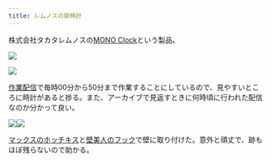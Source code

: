 ```yaml
---
title: レムノスの掛時計
---
```

株式会社タカタレムノスの[MONO Clock](https://www.amazon.co.jp/dp/B004UIT8BK)という製品。

![](https://lh5.googleusercontent.com/lSuEzL0jpZ-Taq_d4Vz2EmlCMLDU7EsQ3FZ7jWxZ4nTuMt-JXKPErJiZpBd3ch89b9QfCE9Wga9eNRYjxNyysNDOk7qRiOS00O3p5nkjNzHbMyhUso0bp3M5Q3F3VOoXADrfx5YEdrXBWyLIBI9Je0WuKR-TQ_245CYv8ra7TM7BscQoN8sEL_fi6aZ5)

![](https://lh3.googleusercontent.com/kR-8OWug13YJc_gQAxsRTMJy91d43lZIejhrsIrAljNYI9A1X0L4-MhnXng7_G0MvUP8Cn-9Z7-JNUQ7vC8D_UA-A6S962YwigjtGcrHQfHKDyjqRzyXiPUzKaHJMfi_v8LyCPb-YAmADlsIntwxc2XrvYyr-pujgD7Znrz0EqN8zkLLI0d4l1oiBG1F)

[作業配信](https://www.youtube.com/channel/UC5s-KpSDGzxWPWNv94PnJHw)で毎時00分から50分まで作業することにしているので、見やすいところに時計があると捗る。また、アーカイブで見返すときに何時頃に行われた配信なのか分かって良い。

![](https://lh3.googleusercontent.com/4tFsMK5wfpTOjLU2zDBB-Qhb2abgjTrnQyiz1Lizujj4GC6x258qr0tKmmU3feEvpIIfQG6wdB3Kn1tMuwT2HWt6hrL1ab4JWsZYZlKbsxzGJrCjFPsO_W7yj-c4-Jmj9T62DhYJ8h9w25IRzGAxywKnOER-E0TIECGtqAiuXh91RvYCXB0Lm9drMHoK)![](https://lh5.googleusercontent.com/uU23za63uDVnh5J96dDFJjHKTayTx_H5Xe3vxLv_s6XGMsz51NWCYAacqzFXkV0l4vcUi33aO4843V1sdGqDz61cs7C3CNitS3Kkleu8NRdWh9jV-dKa0hmlWjGOn_bf5IejEia2qJJwSqrYs6PJJMaPJPRYoh6NwgE3bknga-ouPJO3nbZJMbAUirD5)

[マックスのホッチキス](https://www.amazon.co.jp/dp/B000O9WRWG)と[壁美人のフック](https://www.amazon.co.jp/dp/B00CU78TDG)で壁に取り付けた。意外と頑丈で、跡もほぼ残らないので助かる。
